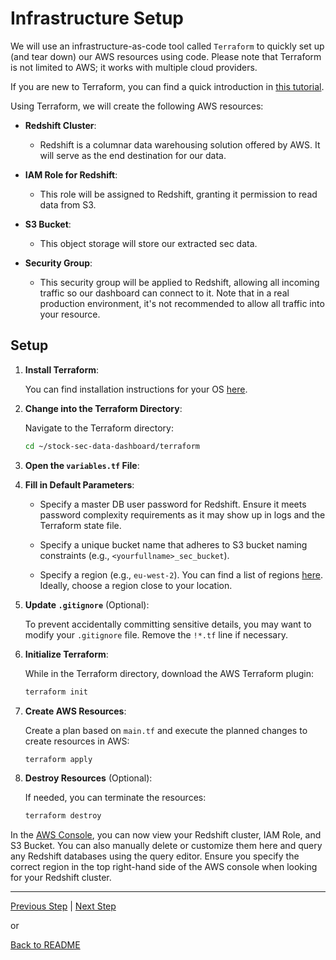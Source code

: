 # Infrastructure Setup

We will use an infrastructure-as-code tool called `Terraform` to quickly set up (and tear down) our AWS resources using code. Please note that Terraform is not limited to AWS; it works with multiple cloud providers.

If you are new to Terraform, you can find a quick introduction in [this tutorial](https://learn.hashicorp.com/terraform?utm_source=terraform_io).

Using Terraform, we will create the following AWS resources:

* **Redshift Cluster**: 
  - Redshift is a columnar data warehousing solution offered by AWS. It will serve as the end destination for our data.

* **IAM Role for Redshift**:
  - This role will be assigned to Redshift, granting it permission to read data from S3.

* **S3 Bucket**:
  - This object storage will store our extracted sec data.

* **Security Group**:
  - This security group will be applied to Redshift, allowing all incoming traffic so our dashboard can connect to it. Note that in a real production environment, it's not recommended to allow all traffic into your resource.

## Setup

1. **Install Terraform**:

    You can find installation instructions for your OS [here](https://learn.hashicorp.com/tutorials/terraform/install-cli).

2. **Change into the Terraform Directory**:

    Navigate to the Terraform directory:

    ```bash
    cd ~/stock-sec-data-dashboard/terraform
    ```

3. **Open the `variables.tf` File**:

4. **Fill in Default Parameters**:

    - Specify a master DB user password for Redshift. Ensure it meets password complexity requirements as it may show up in logs and the Terraform state file.

    - Specify a unique bucket name that adheres to S3 bucket naming constraints (e.g., `<yourfullname>_sec_bucket`).

    - Specify a region (e.g., `eu-west-2`). You can find a list of regions [here](https://docs.aws.amazon.com/AmazonRDS/latest/UserGuide/Concepts.RegionsAndAvailabilityZones.html). Ideally, choose a region close to your location.

5. **Update `.gitignore`** (Optional):

    To prevent accidentally committing sensitive details, you may want to modify your `.gitignore` file. Remove the `!*.tf` line if necessary.

6. **Initialize Terraform**:

    While in the Terraform directory, download the AWS Terraform plugin:

    ```bash
    terraform init
    ```

7. **Create AWS Resources**:

    Create a plan based on `main.tf` and execute the planned changes to create resources in AWS:

    ```bash
    terraform apply
    ```

8. **Destroy Resources** (Optional):

    If needed, you can terminate the resources:

    ```bash
    terraform destroy
    ```

In the [AWS Console](https://aws.amazon.com/console/), you can now view your Redshift cluster, IAM Role, and S3 Bucket. You can also manually delete or customize them here and query any Redshift databases using the query editor. Ensure you specify the correct region in the top right-hand side of the AWS console when looking for your Redshift cluster.

---

[Previous Step](aws-setup.md) | [Next Step](config.md)

or

[Back to README](../README.md)